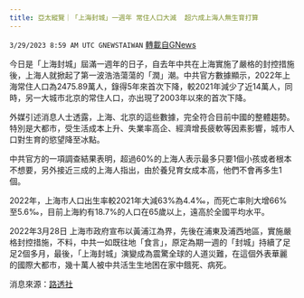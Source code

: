 ```yaml
---
title: 亞太縱覽｜「上海封城」一週年 常住人口大減  超六成上海人無生育打算
---
```

`3/29/2023 8:59 AM UTC GNEWSTAIWAN` [轉載自GNews](https://gnews.org/articles/1055904)

今日是「上海封城」屆滿一週年的日子，自去年中共在上海實施了嚴格的封控措施後，上海人就掀起了第一波浩浩蕩蕩的「潤」潮。中共官方數據顯示，2022年上海常住人口為2475.89萬人，錄得5年來首次下降，較2021年減少了近14萬人，同時，另一大城市北京的常住人口，亦出現了2003年以來的首次下降。

  

外媒引述消息人士透露，上海、北京的這些數據，完全符合目前中國的整體趨勢。特別是大都市，受生活成本上升、失業率高企、經濟增長疲軟等因素影響，城市人口對生育的慾望降至冰點。

  

中共官方的一項調查結果表明，超過60%的上海人表示最多只要1個小孩或者根本不想要，另外接近三成的上海人指出，由於養兒育女成本高，他們不會再多生1個。

  

2022年，上海市人口出生率較2021年大減63%為4.4‰，而死亡率則大增66%至5.6‰，目前上海約有18.7%的人口在65歲以上，遠高於全國平均水平。

  

2022年3月28日 上海市政府宣布以黃浦江為界，先後在浦東及浦西地區，實施嚴格封控措施，不料，中共一如既往地「食言」，原定為期一週的「封城」持續了足足2個多月，最後，「上海封城」演變成為震驚全球的人道災難，在這個外表華麗的國際大都市，幾十萬人被中共活生生地困在家中餓死、病死。

  

消息來源：[路透社](https://www.reuters.com/world/china/shanghais-population-drops-2022-after-covid-lockdowns-2023-03-29/)

